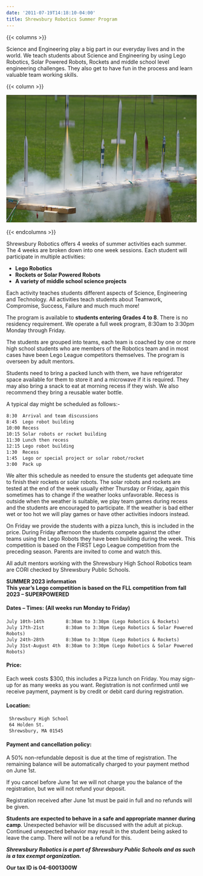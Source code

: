 ```yaml
---
date: '2011-07-19T14:18:10-04:00'
title: Shrewsbury Robotics Summer Program
---
```


{{< columns >}}

Science and Engineering play a big part in our everyday lives and in the world. We teach students about Science and Engineering by using Lego Robotics, Solar Powered Robots, Rockets and middle school level engineering challenges. They also get to have fun in the process and learn valuable team working skills.

{{< column >}}

![Rockets](Rockets.jpg)

{{< endcolumns >}}

Shrewsbury Robotics offers 4 weeks of summer activities each summer. The 4 weeks are broken down into one week sessions. Each student will participate in multiple activities:

- **Lego Robotics**
- **Rockets or Solar Powered Robots**
- **A variety of middle school science projects**

Each activity teaches students different aspects of Science, Engineering and Technology. All activities teach students about Teamwork, Compromise, Success, Failure and much much more!

The program is available to **students entering Grades 4 to 8**. There is no residency requirement. We operate a full week program, 8:30am to 3:30pm Monday through Friday.

The students are grouped into teams, each team is coached by one or more high school students who are members of the Robotics team and in most cases have been Lego League competitors themselves. The program is overseen by adult mentors.

Students need to bring a packed lunch with them, we have refrigerator space available for them to store it and a microwave if it is required. They may also bring a snack to eat at morning recess if they wish. We also recommend they bring a reusable water bottle.

A typical day might be scheduled as follows:-

    8:30  Arrival and team discussions
    8:45  Lego robot building
    10:00 Recess
    10:15 Solar robots or rocket building
    11:30 Lunch then recess
    12:15 Lego robot building
    1:30  Recess
    1:45  Lego or special project or solar robot/rocket
    3:00  Pack up

We alter this schedule as needed to ensure the students get adequate time to finish their rockets or solar robots. The solar robots and rockets are tested at the end of the week usually either Thursday or Friday, again this sometimes has to change if the weather looks unfavorable. Recess is outside when the weather is suitable, we play team games during recess and the students are encouraged to participate. If the weather is bad either wet or too hot we will play games or have other activities indoors instead.

On Friday we provide the students with a pizza lunch, this is included in the price. During Friday afternoon the students compete against the other teams using the Lego Robots they have been building during the week. This competition is based on the FIRST Lego League competition from the preceding season. Parents are invited to come and watch this.

All adult mentors working with the Shrewsbury High School Robotics team are CORI checked by Shrewsbury Public Schools.

**SUMMER 2023 information**\
**This year’s Lego competition is based on the FLL competition from fall 2023 – SUPERPOWERED**

#### Dates – Times: (All weeks run Monday to Friday)

    July 10th-14th        8:30am to 3:30pm (Lego Robotics & Rockets)
    July 17th-21st        8:30am to 3:30pm (Lego Robotics & Solar Powered Robots)
    July 24th-28th        8:30am to 3:30pm (Lego Robotics & Rockets)
    July 31st-August 4th  8:30am to 3:30pm (Lego Robotics & Solar Powered Robots)

#### Price:

Each week costs $300, this includes a Pizza lunch on Friday. You may sign-up for as many weeks as you want. Registration is not confirmed until we receive payment, payment is by credit or debit card during registration.

#### Location:

     Shrewsbury High School
     64 Holden St.
     Shrewsbury, MA 01545


#### Payment and cancellation policy:

A 50% non-refundable deposit is due at the time of registration. The remaining balance will be automatically charged to your payment method on June 1st.

If you cancel before June 1st we will not charge you the balance of the registration, but we will not refund your deposit.

Registration received after June 1st must be paid in full and no refunds will be given.

**Students are expected to behave in a safe and appropriate manner during camp**. Unexpected behavior will be discussed with the adult at pickup. Continued unexpected behavior may result in the student being asked to leave the camp. There will not be a refund for this.

***Shrewsbury Robotics is a part of Shrewsbury Public Schools and as such is a tax exempt organization.***

**Our tax ID is 04-6001300W**
